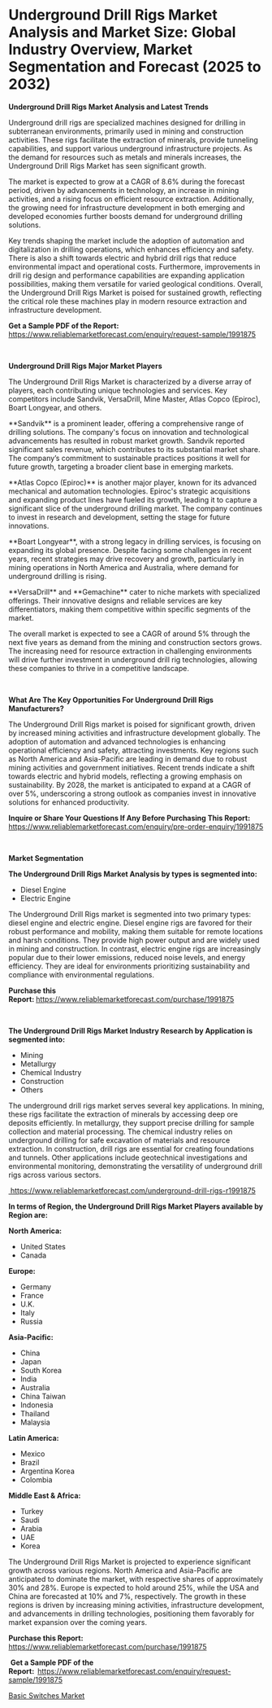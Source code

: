 <p><h1>Underground Drill Rigs Market Analysis and Market Size: Global Industry Overview, Market Segmentation and Forecast (2025 to 2032)</h1></p><p><strong>Underground Drill Rigs Market Analysis and Latest Trends</strong></p>
<p><p>Underground drill rigs are specialized machines designed for drilling in subterranean environments, primarily used in mining and construction activities. These rigs facilitate the extraction of minerals, provide tunneling capabilities, and support various underground infrastructure projects. As the demand for resources such as metals and minerals increases, the Underground Drill Rigs Market has seen significant growth.</p><p>The market is expected to grow at a CAGR of 8.6% during the forecast period, driven by advancements in technology, an increase in mining activities, and a rising focus on efficient resource extraction. Additionally, the growing need for infrastructure development in both emerging and developed economies further boosts demand for underground drilling solutions. </p><p>Key trends shaping the market include the adoption of automation and digitalization in drilling operations, which enhances efficiency and safety. There is also a shift towards electric and hybrid drill rigs that reduce environmental impact and operational costs. Furthermore, improvements in drill rig design and performance capabilities are expanding application possibilities, making them versatile for varied geological conditions. Overall, the Underground Drill Rigs Market is poised for sustained growth, reflecting the critical role these machines play in modern resource extraction and infrastructure development.</p></p>
<p><strong>Get a Sample PDF of the Report:&nbsp;</strong> <a href="https://www.reliablemarketforecast.com/enquiry/request-sample/1991875?utm_campaign=2392&utm_medium=2&utm_source=Github&utm_content=ia&utm_term=17022025&utm_id=underground-drill-rigs">https://www.reliablemarketforecast.com/enquiry/request-sample/1991875</a></p>
<p>&nbsp;</p>
<p><strong>Underground Drill Rigs Major Market Players</strong></p>
<p><p>The Underground Drill Rigs Market is characterized by a diverse array of players, each contributing unique technologies and services. Key competitors include Sandvik, VersaDrill, Mine Master, Atlas Copco (Epiroc), Boart Longyear, and others. </p><p>**Sandvik** is a prominent leader, offering a comprehensive range of drilling solutions. The company's focus on innovation and technological advancements has resulted in robust market growth. Sandvik reported significant sales revenue, which contributes to its substantial market share. The company’s commitment to sustainable practices positions it well for future growth, targeting a broader client base in emerging markets.</p><p>**Atlas Copco (Epiroc)** is another major player, known for its advanced mechanical and automation technologies. Epiroc's strategic acquisitions and expanding product lines have fueled its growth, leading it to capture a significant slice of the underground drilling market. The company continues to invest in research and development, setting the stage for future innovations.</p><p>**Boart Longyear**, with a strong legacy in drilling services, is focusing on expanding its global presence. Despite facing some challenges in recent years, recent strategies may drive recovery and growth, particularly in mining operations in North America and Australia, where demand for underground drilling is rising.</p><p>**VersaDrill** and **Gemachine** cater to niche markets with specialized offerings. Their innovative designs and reliable services are key differentiators, making them competitive within specific segments of the market.</p><p>The overall market is expected to see a CAGR of around 5% through the next five years as demand from the mining and construction sectors grows. The increasing need for resource extraction in challenging environments will drive further investment in underground drill rig technologies, allowing these companies to thrive in a competitive landscape.</p></p>
<p>&nbsp;</p>
<p><strong>What Are The Key Opportunities For Underground Drill Rigs Manufacturers?</strong></p>
<p><p>The Underground Drill Rigs market is poised for significant growth, driven by increased mining activities and infrastructure development globally. The adoption of automation and advanced technologies is enhancing operational efficiency and safety, attracting investments. Key regions such as North America and Asia-Pacific are leading in demand due to robust mining activities and government initiatives. Recent trends indicate a shift towards electric and hybrid models, reflecting a growing emphasis on sustainability. By 2028, the market is anticipated to expand at a CAGR of over 5%, underscoring a strong outlook as companies invest in innovative solutions for enhanced productivity.</p></p>
<p><strong>Inquire or Share Your Questions If Any Before Purchasing This Report:</strong> <a href="https://www.reliablemarketforecast.com/enquiry/pre-order-enquiry/1991875?utm_campaign=2392&utm_medium=2&utm_source=Github&utm_content=ia&utm_term=17022025&utm_id=underground-drill-rigs">https://www.reliablemarketforecast.com/enquiry/pre-order-enquiry/1991875</a></p>
<p>&nbsp;</p>
<p><strong>Market Segmentation</strong></p>
<p><strong>The Underground Drill Rigs Market Analysis by types is segmented into:</strong></p>
<p><ul><li>Diesel Engine</li><li>Electric Engine</li></ul></p>
<p><p>The Underground Drill Rigs market is segmented into two primary types: diesel engine and electric engine. Diesel engine rigs are favored for their robust performance and mobility, making them suitable for remote locations and harsh conditions. They provide high power output and are widely used in mining and construction. In contrast, electric engine rigs are increasingly popular due to their lower emissions, reduced noise levels, and energy efficiency. They are ideal for environments prioritizing sustainability and compliance with environmental regulations.</p></p>
<p><strong>Purchase this Report:&nbsp;</strong><a href="https://www.reliablemarketforecast.com/purchase/1991875?utm_campaign=2392&utm_medium=2&utm_source=Github&utm_content=ia&utm_term=17022025&utm_id=underground-drill-rigs">https://www.reliablemarketforecast.com/purchase/1991875</a></p>
<p>&nbsp;</p>
<p><strong>The Underground Drill Rigs Market Industry Research by Application is segmented into:</strong></p>
<p><ul><li>Mining</li><li>Metallurgy</li><li>Chemical Industry</li><li>Construction</li><li>Others</li></ul></p>
<p><p>The underground drill rigs market serves several key applications. In mining, these rigs facilitate the extraction of minerals by accessing deep ore deposits efficiently. In metallurgy, they support precise drilling for sample collection and material processing. The chemical industry relies on underground drilling for safe excavation of materials and resource extraction. In construction, drill rigs are essential for creating foundations and tunnels. Other applications include geotechnical investigations and environmental monitoring, demonstrating the versatility of underground drill rigs across various sectors.</p></p>
<p><a href="https://www.reliablemarketforecast.com/underground-drill-rigs-r1991875?utm_campaign=2392&utm_medium=2&utm_source=Github&utm_content=ia&utm_term=17022025&utm_id=underground-drill-rigs">&nbsp;https://www.reliablemarketforecast.com/underground-drill-rigs-r1991875</a></p>
<p><strong>In terms of Region, the Underground Drill Rigs Market Players available by Region are:</strong></p>
<p>
    <p> <strong> North America: </strong>
        <ul>
            <li>United States</li>
            <li>Canada</li>
        </ul>
        </p> 
    <p> <strong> Europe: </strong>
        <ul>
            <li>Germany</li>
            <li>France</li>
            <li>U.K.</li>
            <li>Italy</li>
            <li>Russia</li>
        </ul>
        </p> 
    <p> <strong> Asia-Pacific: </strong>
        <ul>
            <li>China</li>
            <li>Japan</li>
            <li>South Korea</li>
            <li>India</li>
            <li>Australia</li>
            <li>China Taiwan</li>
            <li>Indonesia</li>
            <li>Thailand</li>
            <li>Malaysia</li>
        </ul>
        </p> 
    <p> <strong> Latin America: </strong>
        <ul>
            <li>Mexico</li>
            <li>Brazil</li>
            <li>Argentina Korea</li>
            <li>Colombia</li>
        </ul>
        </p> 
    <p> <strong> Middle East & Africa: </strong>
        <ul>
            <li>Turkey</li>
            <li>Saudi</li>
            <li>Arabia</li>
            <li>UAE</li>
            <li>Korea</li>
        </ul>
    </p>
    </p>
<p><p>The Underground Drill Rigs Market is projected to experience significant growth across various regions. North America and Asia-Pacific are anticipated to dominate the market, with respective shares of approximately 30% and 28%. Europe is expected to hold around 25%, while the USA and China are forecasted at 10% and 7%, respectively. The growth in these regions is driven by increasing mining activities, infrastructure development, and advancements in drilling technologies, positioning them favorably for market expansion over the coming years.</p></p>
<p><strong>Purchase this Report: </strong><a href="https://www.reliablemarketforecast.com/purchase/1991875?utm_campaign=2392&utm_medium=2&utm_source=Github&utm_content=ia&utm_term=17022025&utm_id=underground-drill-rigs">https://www.reliablemarketforecast.com/purchase/1991875</a></p>
<p>&nbsp;<strong>Get a Sample PDF of the Report:&nbsp;&nbsp;</strong><a href="https://www.reliablemarketforecast.com/enquiry/request-sample/1991875?utm_campaign=2392&utm_medium=2&utm_source=Github&utm_content=ia&utm_term=17022025&utm_id=underground-drill-rigs">https://www.reliablemarketforecast.com/enquiry/request-sample/1991875</a></p>
<p><strong></strong></p>
<p><p><a href="https://github.com/lvaill871987/Market-Research-Report-List-1/blob/main/basic-switches-market.md?utm_campaign=2392&utm_medium=2&utm_source=Github&utm_content=ia&utm_term=17022025&utm_id=underground-drill-rigs">Basic Switches Market</a></p></p>